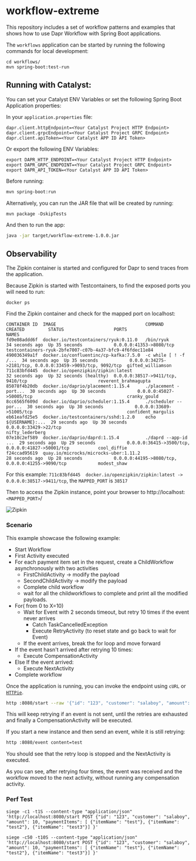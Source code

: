 # workflow-extreme

This repository includes a set of workflow patterns and examples that shows how to use Dapr Workflow with Spring Boot applications.

The `workflows` application can be started by running the following commands for local development:

```
cd workflows/
mvn spring-boot:test-run
```

## Running with Catalyst:


You can set your Catalyst ENV Variables or set the following Spring Boot Application properties:

In your `application.properties` file:
```
dapr.client.httpEndpoint=<Your Catalyst Project HTTP Endpoint>
dapr.client.grpcEndpoint=<Your Catalyst Project GRPC Endpoint>
dapr.client.apiToken=<Your Catalyst APP ID API Token>
```

Or export the following ENV Variables: 

```
export DAPR_HTTP_ENDPOINT=<Your Catalyst Project HTTP Endpoint>
export DAPR_GRPC_ENDPOINT=<Your Catalyst Project GRPC Endpoint>
export DAPR_API_TOKEN=<Your Catalyst APP ID API Token>
```

Before running: 

```sh
mvn spring-boot:run
```

Alternatively, you can run the JAR file that will be created by running:
```
mvn package -DskipTests
```

And then to run the app: 
```sh
java -jar target/workflow-extreme-1.0.0.jar

```

## Observability

The Zipkin container is started and configured for Dapr to send traces from the application.

Because Zipkin is started with Testcontainers, to find the exposed ports you will need to run:

```
docker ps
```

Find the Zipkin container and check for the mapped port on localhost:

```
CONTAINER ID  IMAGE                                  COMMAND               CREATED         STATUS                   PORTS                                                       NAMES
fd9e08addd6f  docker.io/testcontainers/ryuk:0.11.0   /bin/ryuk             34 seconds ago  Up 35 seconds            0.0.0.0:41353->8080/tcp                                     testcontainers-ryuk-2bfe7007-c07b-4a37-bfc9-4f6fdec11e84
490036349a1f  docker.io/confluentinc/cp-kafka:7.5.0  -c while [ ! -f /...  34 seconds ago  Up 35 seconds            0.0.0.0:34275->2181/tcp, 0.0.0.0:33459->9093/tcp, 9092/tcp  gifted_williamson
711c83bfd445  docker.io/openzipkin/zipkin:latest                           32 seconds ago  Up 32 seconds (healthy)  0.0.0.0:38517->9411/tcp, 9410/tcp                           reverent_brahmagupta
85078f4b20db  docker.io/daprio/placement:1.15.4      ./placement -port...  30 seconds ago  Up 30 seconds            0.0.0.0:45027->50005/tcp                                    cranky_gould
8cc6565f609d  docker.io/daprio/scheduler:1.15.4      ./scheduler --por...  30 seconds ago  Up 30 seconds            0.0.0.0:33689->51005/tcp                                    confident_margulis
eb61eafd25e5  docker.io/testcontainers/sshd:1.2.0    echo ${USERNAME}:...  29 seconds ago  Up 30 seconds            0.0.0.0:33429->22/tcp                                       nifty_lederberg
07e10c2ef589  docker.io/daprio/daprd:1.15.4          ./daprd --app-id ...  29 seconds ago  Up 29 seconds            0.0.0.0:36415->3500/tcp, 0.0.0.0:41827->50001/tcp           cool_diffie
f24ccad95619  quay.io/microcks/microcks-uber:1.11.2                        28 seconds ago  Up 28 seconds            0.0.0.0:44195->8080/tcp, 0.0.0.0:41255->9090/tcp            modest_shaw

```

For this example: `711c83bfd445  docker.io/openzipkin/zipkin:latest -> 0.0.0.0:38517->9411/tcp`, the `MAPPED_PORT` is `38517`

Then to access the Zipkin instance, point your browser to http://localhost:`<MAPPED_PORT>`/

![Zipkin](imgs/zipkin.png) 


### Scenario

This example showcase the following example:
- Start Workflow
- First Activity executed
- For each payment item set in the request, create a ChildWorkflow asynchronously with two activities
  - FirstChildActivity -> modify the payload
  - SecondChildActivity -> modify the payload
  - Complete child workflow
  - wait for all the childworkflows to complete and print all the modified payloads.
- For( from 0 to X=10)
    - Wait for Event with 2 seconds timeout, but retry 10 times if the event never arrives
        - Catch TaskCancelledException
        - Execute RetryActivity (to reset state and go back to wait for Event)
    - If the event arrives, break the for loop and move forward
- If the event hasn't arrived after retrying 10 times:
    - Execute CompensationActivity
- Else If the event arrived:
    - Execute NextActivity
- Complete workflow



Once the application is running, you can invoke the endpoint using `cURL` or [`HTTPie`](https://httpie.io/).

```sh
http :8080/start --raw '{"id": "123", "customer": "salaboy", "amount": 10, "paymentItems": [ {"itemName": "test"}, {"itemName": "test2"}, {"itemName": "test3"}] }'  
```


This will keep retrying if an event is not sent, until the retries are exhausted and finally a CompensationActivity will be executed.


If you start a new instance and then send an event, while it is still retrying:

```sh
http :8080/event content=test
```

You should see that the retry loop is stopped and the NextActivity is executed.


As you can see, after retrying four times, the event was received and the workflow moved to the next activity, without running any compensation activity.


### Perf Test


`siege -c1 -t1S --content-type "application/json" 'http://localhost:8080/start POST {"id": "123", "customer": "salaboy", "amount": 10, "paymentItems": [ {"itemName": "test"}, {"itemName": "test2"}, {"itemName": "test3"}] }'`

`siege -c50 -t10S --content-type "application/json" 'http://localhost:8080/start POST {"id": "123", "customer": "salaboy", "amount": 10, "paymentItems": [ {"itemName": "test"}, {"itemName": "test2"}, {"itemName": "test3"}] }'`
